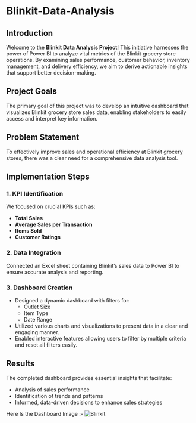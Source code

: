 # Blinkit-Data-Analysis

## Introduction
Welcome to the **Blinkit Data Analysis Project**! This initiative harnesses the power of Power BI to analyze vital metrics of the Blinkit grocery store operations. By examining sales performance, customer behavior, inventory management, and delivery efficiency, we aim to derive actionable insights that support better decision-making.

## Project Goals
The primary goal of this project was to develop an intuitive dashboard that visualizes Blinkit grocery store sales data, enabling stakeholders to easily access and interpret key information.

## Problem Statement
To effectively improve sales and operational efficiency at Blinkit grocery stores, there was a clear need for a comprehensive data analysis tool.

## Implementation Steps
### 1. KPI Identification
We focused on crucial KPIs such as:
- **Total Sales**
- **Average Sales per Transaction**
- **Items Sold**
- **Customer Ratings**

### 2. Data Integration
Connected an Excel sheet containing Blinkit’s sales data to Power BI to ensure accurate analysis and reporting.

### 3. Dashboard Creation
- Designed a dynamic dashboard with filters for:
  - Outlet Size
  - Item Type
  - Date Range
- Utilized various charts and visualizations to present data in a clear and engaging manner.
- Enabled interactive features allowing users to filter by multiple criteria and reset all filters easily.

## Results
The completed dashboard provides essential insights that facilitate:
- Analysis of sales performance
- Identification of trends and patterns
- Informed, data-driven decisions to enhance sales strategies

Here Is the Dashboard Image :-
![Blinkit](https://github.com/user-attachments/assets/dc2c51fd-b730-4968-a1a9-9a0e088d4ae0)


